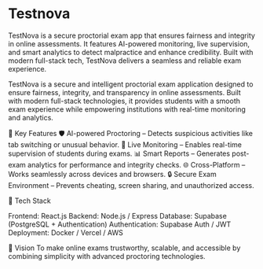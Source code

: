 # Testnova
TestNova is a secure proctorial exam app that ensures fairness and integrity in online assessments. It features AI-powered monitoring, live supervision, and smart analytics to detect malpractice and enhance credibility. Built with modern full-stack tech, TestNova delivers a seamless and reliable exam experience.

TestNova is a secure and intelligent proctorial exam application designed to ensure fairness, integrity, and transparency in online assessments. Built with modern full-stack technologies, it provides students with a smooth exam experience while empowering institutions with real-time monitoring and analytics.

🔹 Key Features
 🛡️ AI-powered Proctoring – Detects suspicious activities like tab switching or unusual behavior.
 👀 Live Monitoring – Enables real-time supervision of students during exams.
 📊 Smart Reports – Generates post-exam analytics for performance and integrity checks.
 🌐 Cross-Platform – Works seamlessly across devices and browsers.
 🔒 Secure Exam Environment – Prevents cheating, screen sharing, and unauthorized access.

🔹 Tech Stack

Frontend: React.js
Backend: Node.js / Express
Database: Supabase (PostgreSQL + Authentication)
Authentication: Supabase Auth / JWT
Deployment: Docker / Vercel / AWS

🔹 Vision
To make online exams trustworthy, scalable, and accessible by combining simplicity with advanced proctoring technologies.
